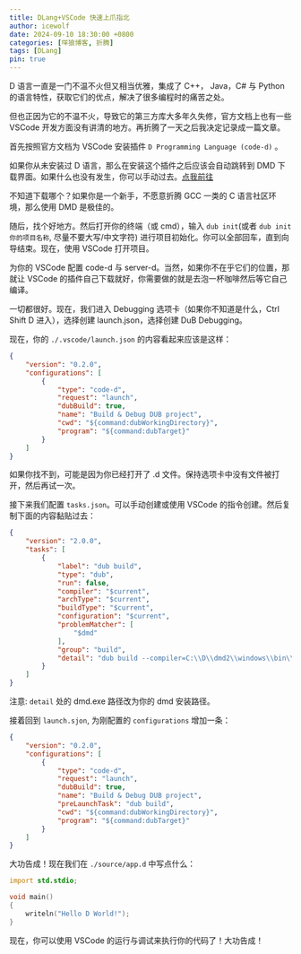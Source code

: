 ```yaml
---
title: DLang+VSCode 快速上爪指北
author: icewolf
date: 2024-09-10 18:30:00 +0800
categories: [咩狼博客, 折腾]
tags: [DLang]
pin: true
---
```


D 语言一直是一门不温不火但又相当优雅，集成了 C++， Java，C# 与 Python 的语言特性，获取它们的优点，解决了很多编程时的痛苦之处。

但也正因为它的不温不火，导致它的第三方库大多年久失修，官方文档上也有一些 VSCode 开发方面没有讲清的地方。再折腾了一天之后我决定记录成一篇文章。

首先按照官方文档为 VSCode 安装插件 `D Programming Language (code-d)` 。

如果你从未安装过 D 语言，那么在安装这个插件之后应该会自动跳转到 DMD 下载界面。如果什么也没有发生，你可以手动过去。[点我前往](https://dlang.org/download.html)

不知道下载哪个？如果你是一个新手，不愿意折腾 GCC 一类的 C 语言社区环境，那么使用 DMD 是极佳的。

随后，找个好地方。然后打开你的终端（或 cmd），输入 `dub init`(或者 `dub init 你的项目名称`, 尽量不要大写/中文字符) 进行项目初始化。你可以全部回车，直到向导结束。现在，使用 VSCode 打开项目。

为你的 VSCode 配置 code-d 与 server-d。当然，如果你不在乎它们的位置，那就让 VSCode 的插件自己下载就好，你需要做的就是去泡一杯咖啡然后等它自己编译。

一切都很好。现在，我们进入 Debugging 选项卡（如果你不知道是什么，Ctrl Shift D 进入），选择创建 launch.json，选择创建 DuB Debugging。

现在，你的 `./.vscode/launch.json` 的内容看起来应该是这样：

```json
{
    "version": "0.2.0",
    "configurations": [
        {
            "type": "code-d",
            "request": "launch",
            "dubBuild": true,
            "name": "Build & Debug DUB project",
            "cwd": "${command:dubWorkingDirectory}",
            "program": "${command:dubTarget}"
        }
    ]
}
```

如果你找不到，可能是因为你已经打开了 .d 文件。保持选项卡中没有文件被打开，然后再试一次。

接下来我们配置 `tasks.json`。可以手动创建或使用 VSCode 的指令创建。然后复制下面的内容黏贴过去：

```json
{
    "version": "2.0.0",
    "tasks": [
        {
            "label": "dub build",
			"type": "dub",
			"run": false,
			"compiler": "$current",
			"archType": "$current",
			"buildType": "$current",
			"configuration": "$current",
			"problemMatcher": [
				"$dmd"
			],
			"group": "build",
			"detail": "dub build --compiler=C:\\D\\dmd2\\windows\\bin\\dmd.exe -a=x86_64 -b=debug -c=application"
		}
    ]
}
```

注意: `detail` 处的 dmd.exe 路径改为你的 dmd 安装路径。

接着回到 `launch.sjon`, 为刚配置的 `configurations` 增加一条：

```json
{
    "version": "0.2.0",
    "configurations": [
        {
            "type": "code-d",
            "request": "launch",
            "dubBuild": true,
            "name": "Build & Debug DUB project",
            "preLaunchTask": "dub build",
            "cwd": "${command:dubWorkingDirectory}",
            "program": "${command:dubTarget}"
        }
    ]
}
```

大功告成！现在我们在 `./source/app.d` 中写点什么：

```d
import std.stdio;

void main()
{
	writeln("Hello D World!");
}

```

现在，你可以使用 VSCode 的运行与调试来执行你的代码了！大功告成！